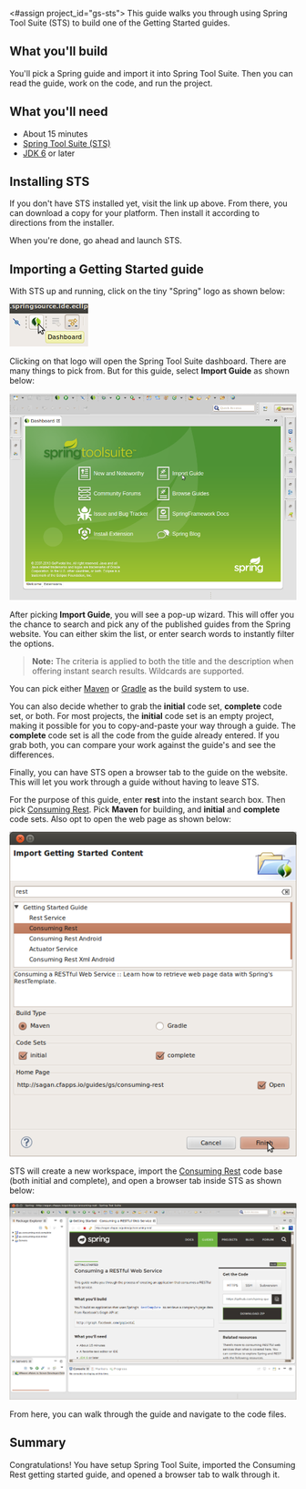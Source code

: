 <#assign project_id="gs-sts">
This guide walks you through using Spring Tool Suite (STS) to build one of the Getting Started guides.

What you'll build
-----------------

You'll pick a Spring guide and import it into Spring Tool Suite. Then you can read the guide, work on the code, and run the project.


What you'll need
----------------

 - About 15 minutes
 - [Spring Tool Suite (STS)](http://www.springsource.org/spring-tool-suite-download)
 - [JDK 6][jdk] or later

[jdk]: http://www.oracle.com/technetwork/java/javase/downloads/index.html

Installing STS
--------------
If you don't have STS installed yet, visit the link up above. From there, you can download a copy for your platform. Then install it according to directions from the installer.

When you're done, go ahead and launch STS.

Importing a Getting Started guide
---------------------------------
With STS up and running, click on the tiny "Spring" logo as shown below:

![Open the Spring dashboard](images/1_open_dash.png)

Clicking on that logo will open the Spring Tool Suite dashboard. There are many things to pick from. But for this guide, select **Import Guide** as shown below:

![Import a guide](images/2_open_wizard.png)

After picking **Import Guide**, you will see a pop-up wizard. This will offer you the chance to search and pick any of the published guides from the Spring website. You can either skim the list, or enter search words to instantly filter the options.

> **Note:** The criteria is applied to both the title and the description when offering instant search results. Wildcards are supported.

You can pick either [Maven][gs-maven] or [Gradle][gs-gradle] as the build system to use. 

You can also decide whether to grab the **initial** code set, **complete** code set, or both. For most projects, the **initial** code set is an empty project, making it possible for you to copy-and-paste your way through a guide. The **complete** code set is all the code from the guide already entered. If you grab both, you can compare your work against the guide's and see the differences. 

Finally, you can have STS open a browser tab to the guide on the website. This will let you work through a guide without having to leave STS.

For the purpose of this guide, enter **rest** into the instant search box. Then pick [Consuming Rest][gs-consuming-rest]. Pick **Maven** for building, and **initial** and **complete** code sets. Also opt to open the web page as shown below:

![Pick a guide](images/3_wizard.png)

STS will create a new workspace, import the [Consuming Rest][gs-consuming-rest] code base (both initial and complete), and open a browser tab inside STS as shown below:

![View the code and the guide](images/4_after-import.png)

From here, you can walk through the guide and navigate to the code files.

Summary
-------

Congratulations! You have setup Spring Tool Suite, imported the Consuming Rest getting started guide, and opened a browser tab to walk through it.

[gs-maven]: /guides/gs/maven
[gs-gradle]: /guides/gs/gradle
[gs-consuming-rest]: /guides/gs/consuming-rest
